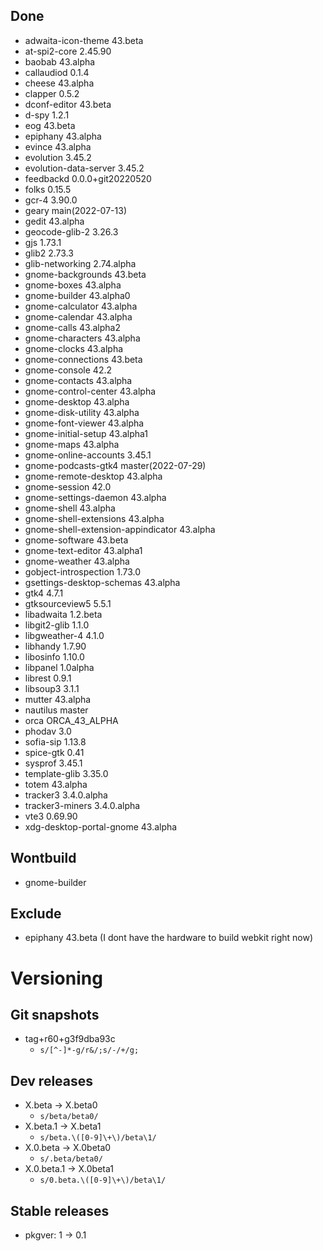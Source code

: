 ## Done
- adwaita-icon-theme 43.beta
- at-spi2-core 2.45.90
- baobab 43.alpha
- callaudiod 0.1.4
- cheese 43.alpha
- clapper 0.5.2
- dconf-editor 43.beta
- d-spy 1.2.1
- eog 43.beta
- epiphany 43.alpha
- evince 43.alpha
- evolution 3.45.2
- evolution-data-server 3.45.2
- feedbackd 0.0.0+git20220520
- folks 0.15.5
- gcr-4 3.90.0
- geary main(2022-07-13)
- gedit 43.alpha
- geocode-glib-2 3.26.3
- gjs 1.73.1
- glib2 2.73.3
- glib-networking 2.74.alpha
- gnome-backgrounds 43.beta
- gnome-boxes 43.alpha
- gnome-builder 43.alpha0
- gnome-calculator 43.alpha
- gnome-calendar 43.alpha
- gnome-calls 43.alpha2
- gnome-characters 43.alpha
- gnome-clocks 43.alpha
- gnome-connections 43.beta
- gnome-console 42.2
- gnome-contacts 43.alpha
- gnome-control-center 43.alpha
- gnome-desktop 43.alpha
- gnome-disk-utility 43.alpha
- gnome-font-viewer 43.alpha
- gnome-initial-setup 43.alpha1
- gnome-maps 43.alpha
- gnome-online-accounts 3.45.1
- gnome-podcasts-gtk4 master(2022-07-29)
- gnome-remote-desktop 43.alpha
- gnome-session 42.0
- gnome-settings-daemon 43.alpha
- gnome-shell 43.alpha
- gnome-shell-extensions 43.alpha
- gnome-shell-extension-appindicator 43.alpha
- gnome-software 43.beta
- gnome-text-editor 43.alpha1
- gnome-weather 43.alpha
- gobject-introspection 1.73.0
- gsettings-desktop-schemas 43.alpha
- gtk4 4.7.1
- gtksourceview5 5.5.1
- libadwaita 1.2.beta
- libgit2-glib 1.1.0
- libgweather-4 4.1.0
- libhandy 1.7.90
- libosinfo 1.10.0
- libpanel 1.0alpha
- librest 0.9.1
- libsoup3 3.1.1
- mutter 43.alpha
- nautilus master
- orca ORCA_43_ALPHA
- phodav 3.0
- sofia-sip 1.13.8
- spice-gtk 0.41
- sysprof 3.45.1
- template-glib 3.35.0
- totem 43.alpha
- tracker3 3.4.0.alpha
- tracker3-miners 3.4.0.alpha
- vte3 0.69.90
- xdg-desktop-portal-gnome 43.alpha


## Wontbuild
- gnome-builder


## Exclude
- epiphany 43.beta (I dont have the hardware to build webkit right now)

# Versioning
## Git snapshots
* tag+r60+g3f9dba93c
  * `s/[^-]*-g/r&/;s/-/+/g;`
## Dev releases
* X.beta -> X.beta0
  * `s/beta/beta0/`
* X.beta.1 -> X.beta1
  * `s/beta.\([0-9]\+\)/beta\1/`
* X.0.beta -> X.0beta0
  * `s/.beta/beta0/`
* X.0.beta.1 -> X.0beta1
  * `s/0.beta.\([0-9]\+\)/beta\1/`

## Stable releases
* pkgver: 1 -> 0.1
